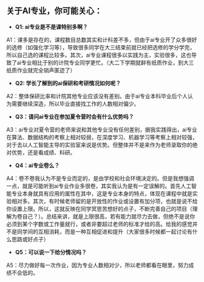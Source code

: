 ## 关于AI专业，你可能关心：

- **Q1: ai专业是不是课特别多啊？**

A1：课多是存在的，课程数目总数其实和计科差不多，但由于ai专业开了众多很好的选修（如强化学习等），导致很多同学在大三结束前就已经把选修的学分学完，所以自己选的课程比较多。其次，ai专业课程很多以实践为主，实验很多，这也导致了ai专业相比于别的计院专业同学更忙。（大二下学期就鲜有纸质作业，到大三纸质作业就完全销声匿迹了）

- **Q2: 学长了解到的ai保研和考研情况如何呢？**

A2：整体保研比率和计院其他专业应该没有差别。由于ai专业本科毕业后个人认为需要继续深造，所以毕业直接找工作的人数相对偏少。

- **Q3：请问ai专业在参加夏令营时会有什么优势吗？**

A3：ai专业对夏令营的老师来说和其他专业没有任何差别，据我实践得出，ai专业在算法、数据结构的考察上相对较弱，在深度学习、机器学习等考察上相对较强，对于去以人工智能主导的实验室来说是优势。但整体并不是来作为老师录取你的绝对优势，还是看成绩、科研。

- **Q4：ai专业卷么？**

A4：卷不卷我认为不是专业而定的，是由学校和社会环境决定的。但是我想强调一点，就是可能听到ai专业作业多很卷，其实我认为是有一定误解的。首先人工智能专业本身就具有应用的属性在其中，这是专业本身的特点，体现在课程中就是实验相对多。其次，有时候老师留的是开放性的作业或设置有加分项，也就是说不给你设置上限。所以，这就反映在同学冥思苦想好的点子，不断完善自己的项目（理解为卷自己？）。总结来讲，就是上限很高，若有能力就尽力去做，但绝不是说你必须到某个字数或工作量就行，或者非要超过老师的标准才给的高。给我的感觉并不是同学间的互相消耗，而是一种互相促进和提升（大家很多时候都一起讨论有什么思路或好点子）

- **Q5：可以说一下给分情况吗？**

A5：尽力做好每一次作业，因为专业人数相对少，所以老师都看在眼里，努力成绩不会低的。
